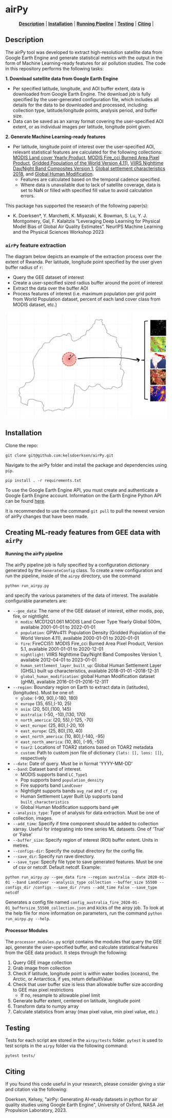 # airPy
<div align="center">
<p>
<b><a href="#-description">Description</a></b>
|
<b><a href="#-installation">Installation</a></b>
|
<b><a href="#-running-the-airpy-pipeline">Running Pipeline</a></b>
|
<b><a href="#-testing">Testing</a></b>
|
<b><a href="#-description">Citing</a></b>
|
</p>
</div>

## Description
The airPy tool was developed to extract high-resolution satellite data from Google Earth Engine and generate statistical metrics with the output in the form of Machine Learning-ready features for air pollution studies.
The code in this repository performs the following tasks:

**1. Download satellite data from Google Earth Engine**
  * Per specified latitude, longitude, and AOI buffer extent, data is downloaded from Google Earth Engine. The download job is fully specified by the user-generated configuration file, which includes all details for the data to be downloaded and processed, including: collection type, latitude/longitude points, analysis period, and buffer size.
  * Data can be saved as an xarray format covering the user-specified AOI extent, or as individual images per latitude, longitude point given.

**2. Generate Machine Learning-ready features**
* Per latitude, longitude point of interest over the user-specified AOI, relevant statistical features are calculated for the following collections: [MODIS Land cover Yearly Product](https://developers.google.com/earth-engine/datasets/catalog/MODIS_061_MCD12Q1#citations), [MODIS Fire_cci Burned Area Pixel Product](https://developers.google.com/earth-engine/datasets/catalog/ESA_CCI_FireCCI_5_1#description), [Gridded Population of the World Version 4.11)](https://developers.google.com/earth-engine/datasets/catalog/CIESIN_GPWv411_GPW_Population_Density), [VIIRS Nighttime Day/Night Band Composites Version 1](https://developers.google.com/earth-engine/datasets/catalog/NOAA_VIIRS_DNB_MONTHLY_V1_VCMCFG),
[Global settlement characteristics 2018](https://developers.google.com/earth-engine/datasets/catalog/JRC_GHSL_P2023A_GHS_BUILT_C), and [Global Human Modification](https://developers.google.com/earth-engine/datasets/catalog/CSP_HM_GlobalHumanModification#citations).
    * Features are calculated based on the temporal cadence specified.
    * Where data is unavailable due to lack of satellite coverage, data is set to NaN or filled with specified fill value to avoid calculation errors.

This package has supported the research of the following paper(s):
*  K. Doerksen*, Y. Marchetti, K. Miyazaki, K. Bowman, S. Lu, Y. J. Montgomery, Gal, F. Kalaitzis “Leveraging Deep Learning for Physical Model Bias of Global Air Quality Estimates”. NeurIPS Machine Learning and the Physical Sciences Workshop 2023

### `airPy` feature extraction
The diagram below depicts an example of the extraction process over the extent of Rwanda. Per latitude, longitude point specified by the user given buffer radius of `r`:
* Query the GEE dataset of interest
* Create a user-specified sized radius buffer around the point of interest
* Extract the data over the buffer AOI
* Process features of interest (i.e. maximum population per grid point from World Population dataset, percent of each land cover class from MODIS dataset, etc.)

![`airPy` AOI extraction process.](paper/figures/airpy_updated.png)

## Installation
Clone the repo: 
```
git clone git@github.com:kelsdoerksen/airPy.git
```
Navigate to the airPy folder and install the package and dependencies using `pip`.
```
pip install . -r requirements.txt  
```

To use the Google Earth Engine API, you must create and authenticate a Google Earth Engine account. Information on the Earth Engine Python API can be found [here](https://developers.google.com/earth-engine/tutorials/community/intro-to-python-api). 

It is recommended to use the command `git pull` to pull the newest version of airPy changes that have been made.

## Creating ML-ready features from GEE data with ``airPy``
#### Running the airPy pipeline
The airPy pipeline job is fully specified by a configuration dictionary generated by the `GenerateConfig` class. To create a new configuration and run the pipeline, inside of the ```airpy``` directory, use the command
```
python run_airpy.py
```
and specify the various parameters of the data of interest. The available configurable parameters are:
* `--gee_data`: The name of the GEE dataset of interest, either modis, pop, fire, or nightlight.
    *    `modis`: MCD12Q1.061 MODIS Land Cover Type Yearly Global 500m, available 2001-01-01 to 2022-01-01
    *    `population`: GPWv411: Population Density (Gridded Population of the World Version 4.11), available 2000-01-01 to 2020-01-01
    *    `fire`: FireCCI51: MODIS Fire_cci Burned Area Pixel Product, Version 5.1, available 2001-01-01 to 2020-12-01
    *    `nightlight`: VIIRS Nighttime Day/Night Band Composites Version 1, available 2012-04-01 to 2023-01-01
    *    `human_settlement_layer_built_up`: Global Human Settlement Layer (GHSL) built up characteristics, available 2018-01-01 –2018-12-31
    *    `global_human_modification`: global Human Modification dataset (gHM), available 2016-01-01–2016-12-31T
* `--region`: Boundary region on Earth to extract data in (latitudes), (longitudes). Must be one of:
    *   `globe`: (-90, 90),(-180, 180)
    *   `europe` (35, 65),(-10, 25)
    *   `asia`: (20, 50),(100, 145)
    *   `australia`: (-50, -10),(130, 170)
    *   `north_america`: (20, 55),(-125, -70)
    *   `west_europe`: (25, 80),(-20, 10)
    *   `east_europe`: (25, 80),(10, 40)
    *   `west_north_america`: (10, 80),(-140, -95)
    *   `east_north_america`: (10, 80), (-95, -50)
    *   `toar2`: Locations of TOAR2 stations based on TOAR2 metadata
    *   `custom`: Path to custom json file of dictionary `{lats: [], lons: []}`, respectively
* `--date`: Date of query. Must be in format 'YYYY-MM-DD'
* `--band`: Dataset band of interest.
    *    MODIS supports band `LC_Type1`
    *    Pop supports band `population_density`
    *    Fire supports band `LandCover`
    *    Nightlight supports bands `avg_rad` and `cf_cvg`
    *    Human Settlement Layer Built Up supports band `built_characteristics`
    *    Global Human Modification supports band `gHM`
* `--analysis_type`: Type of analysis for data extraction. Must be one of collection, images.
* `--add_time`: Specify if time component should be added to collection xarray. Useful for integrating into time series ML datasets. One of 'True' or 'False'
* `--buffer_size`: Specify region of interest (ROI) buffer extent. Units in metres.
* `--configs-dir`: Specify the output directory for the config file.
* `--save_dir`: Specify run rave directory.
* `--save_type`: Specify file type to save generated features. Must be one of csv or netcdf. Default netcdf.
Example:
```
python run_airpy.py --gee_data fire --region australia --date 2020-01-01 --band LandCover --analysis_type collection --buffer_size 55500 --configs_dir /configs --save_dir /runs --add_time False --save_type netcdf
```
Generates a config file named `config_australia_fire_2020-01-01_buffersize_55500_collection.json` and kicks of the airpy job.
To look at the help file for more information on parameters, run the command ```python run_airpy.py --help```.

#### Processor Modules
The ```processor_modules.py``` script contains the modules that query the GEE api, generate the user-specified buffer, and calculate statistical features from the GEE data product.
It steps through the following:
1. Query GEE image collection
2. Grab image from collection
3. Check if latitude, longitude point is within water bodies (oceans), the Arctic, or Antarctica, if yes, return defaultValue
4. Check that user buffer size is less than allowable buffer size according to GEE max pixel restrictions
    * If no, resample to allowable pixel limit
5. Generate buffer extent, centered on latitude, longitude point
6. Transform data to numpy array
7. Calculate statistics from array (max pixel value, min pixel value, etc.)

## Testing
Tests for each script are stored in the `airpy/tests` folder. `pytest` is used to test scripts in the `airpy` folder via the following command:
```
pytest tests/
```
## Citing
If you found this code useful in your research, please consider giving a star and citation via the following:

Doerksen, Kelsey, "airPy: Generating AI-ready datasets in python for air quality studies using Google Earth Engine", University of Oxford, NASA Jet Propulsion Laboratory, 2023.
